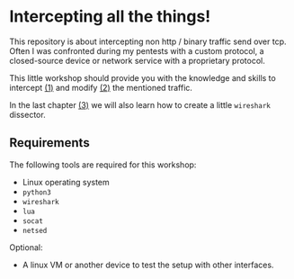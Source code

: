 # Intercepting all the things!

This repository is about intercepting non http / binary traffic send over tcp.
Often I was confronted during my pentests with a custom protocol, a closed-source device or network service
with a proprietary protocol.

This little workshop should provide you with the knowledge and skills to intercept [(1)](binary-network-protocol/challenges/01/01-How-to-intercept-traffic.md) and modify [(2)](binary-network-protocol/challenges/02/02-How-to-modify-traffic.md) the mentioned traffic.

In the last chapter [(3)](binary-network-protocol/challenges/03/03-How-to-create-a-little-wireshark-plugin.md) we will also learn how to create a little `wireshark` dissector.

## Requirements

The following tools are required for this workshop:
- Linux operating system
- `python3`
- `wireshark`
- `lua`
- `socat`
- `netsed`

Optional:
- A linux VM or another device to test the setup with other interfaces.
